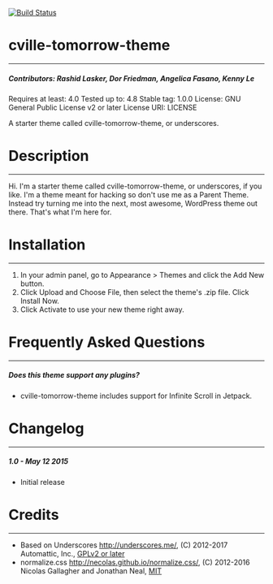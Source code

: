 [![Build Status](https://travis-ci.org/Automattic/_s.svg?branch=master)](https://travis-ci.org/Automattic/_s)

# cville-tomorrow-theme
---
##### Contributors: Rashid Lasker, Dor Friedman, Angelica Fasano, Kenny Le

Requires at least: 4.0
Tested up to: 4.8
Stable tag: 1.0.0
License: GNU General Public License v2 or later
License URI: LICENSE

A starter theme called cville-tomorrow-theme, or underscores.

# Description
---
Hi. I'm a starter theme called cville-tomorrow-theme, or underscores, if you like. I'm a theme meant for hacking so don't use me as a Parent Theme. Instead try turning me into the next, most awesome, WordPress theme out there. That's what I'm here for.

# Installation
---
1. In your admin panel, go to Appearance > Themes and click the Add New button.
2. Click Upload and Choose File, then select the theme's .zip file. Click Install Now.
3. Click Activate to use your new theme right away.

# Frequently Asked Questions
---
##### Does this theme support any plugins? 

* cville-tomorrow-theme includes support for Infinite Scroll in Jetpack.

# Changelog
---
##### 1.0 - May 12 2015
* Initial release

# Credits 
---
* Based on Underscores http://underscores.me/, (C) 2012-2017 Automattic, Inc., [GPLv2 or later](https://www.gnu.org/licenses/gpl-2.0.html)
* normalize.css http://necolas.github.io/normalize.css/, (C) 2012-2016 Nicolas Gallagher and Jonathan Neal, [MIT](http://opensource.org/licenses/MIT)
